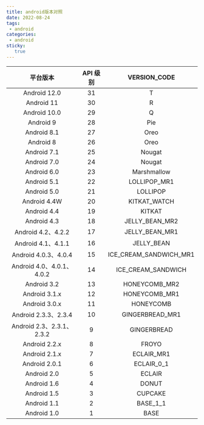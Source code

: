 ```yaml
---
title: android版本对照
date: 2022-08-24
tags:
 - android
categories: 
 - android
sticky: 
   true
---
```


|         平台版本          | API 级别 |      VERSION_CODE      |
| :-----------------------: | :------: | :--------------------: |
|       Android 12.0        |    31    |           T            |
|        Android 11         |    30    |           R            |
|       Android 10.0        |    29    |           Q            |
|         Android 9         |    28    |          Pie           |
|        Android 8.1        |    27    |          Oreo          |
|         Android 8         |    26    |          Oreo          |
|        Android 7.1        |    25    |         Nougat         |
|        Android 7.0        |    24    |         Nougat         |
|        Android 6.0        |    23    |      Marshmallow       |
|        Android 5.1        |    22    |      LOLLIPOP_MR1      |
|        Android 5.0        |    21    |        LOLLIPOP        |
|       Android 4.4W        |    20    |      KITKAT_WATCH      |
|        Android 4.4        |    19    |         KITKAT         |
|        Android 4.3        |    18    |     JELLY_BEAN_MR2     |
|    Android 4.2、4.2.2     |    17    |     JELLY_BEAN_MR1     |
|    Android 4.1、4.1.1     |    16    |       JELLY_BEAN       |
|   Android 4.0.3、4.0.4    |    15    | ICE_CREAM_SANDWICH_MR1 |
| Android 4.0、4.0.1、4.0.2 |    14    |   ICE_CREAM_SANDWICH   |
|        Android 3.2        |    13    |     HONEYCOMB_MR2      |
|       Android 3.1.x       |    12    |     HONEYCOMB_MR1      |
|       Android 3.0.x       |    11    |       HONEYCOMB        |
|   Android 2.3.3、2.3.4    |    10    |    GINGERBREAD_MR1     |
| Android 2.3、2.3.1、2.3.2 |    9     |      GINGERBREAD       |
|       Android 2.2.x       |    8     |         FROYO          |
|       Android 2.1.x       |    7     |       ECLAIR_MR1       |
|       Android 2.0.1       |    6     |       ECLAIR_0_1       |
|        Android 2.0        |    5     |         ECLAIR         |
|        Android 1.6        |    4     |         DONUT          |
|        Android 1.5        |    3     |        CUPCAKE         |
|        Android 1.1        |    2     |        BASE_1_1        |
|        Android 1.0        |    1     |          BASE          |